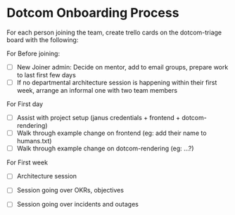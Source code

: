 
# Dotcom Onboarding Process

For each person joining the team, create trello cards on the dotcom-triage board with the following:

For Before joining:

- [ ] New Joiner admin: Decide on mentor, add to email groups, prepare work to last first few days
- [ ] If no departmental architecture session is happening within their first week, arrange an informal one with two team members

For First day

- [ ] Assist with project setup (janus credentials + frontend + dotcom-rendering)
- [ ] Walk through example change on frontend (eg: add their name to humans.txt)
- [ ] Walk through example change on dotcom-rendering (eg: ...?)

For First week

- [ ] Architecture session
- [ ] Session going over OKRs, objectives
- [ ] Session going over incidents and outages

